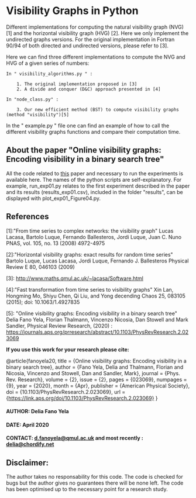 
# Visibility Graphs in Python


Different implementations for computing the natural visibility graph (NVG) \[1\]
and the horizontal visibility graph (HVG) \[2\].
Here we only implement the undirected graphs versions.
For the original implementation in Fortran 90/94 of both directed and undirected
versions, please refer to \[3\].

Here we can find three different implementations to compute the NVG and HVG
of a given series of numbers:


	In " visibility_algorithms.py " :

		1. The original implementation proposed in [3]
		2. A divide and conquer (D&C) approach presented in [4]

	In "node_class.py" :

		3. Our new efficient method (BST) to compute visibility graphs (method "visibility")[5]

In the " example.py "  file one can find an example of how to call the different visibility graphs functions
and compare their computation time.


## About the paper "Online visibility graphs: Encoding visibility in a binary search tree"


All the code related to [this](https://journals.aps.org/prresearch/abstract/10.1103/PhysRevResearch.2.023069) paper and necessary to run the experiments is available here.
The names of the python scripts are self-explanatory. For example,
run_exp01.py relates to the first experiment described in the paper and its results (results_exp01.csv), included in the
folder "results", can be displayed with plot_exp01_Figure04.py.


## References

\[1\]:"From time series to complex networks: the visibility graph"
 	Lucas Lacasa, Bartolo Luque, Fernando Ballesteros, Jordi Luque, Juan C. Nuno
 	PNAS, vol. 105, no. 13 (2008) 4972-4975

\[2\]:"Horizontal visibility graphs: exact results for random time series"
	Bartolo Luque, Lucas Lacasa, Jordi Luque, Fernando J. Ballesteros
	Physical Review E 80, 046103 (2009)

\[3\]: http://www.maths.qmul.ac.uk/~lacasa/Software.html

\[4\]:"Fast transformation from time series to visibility graphs"
	Xin Lan, Hongming Mo, Shiyu Chen, Qi Liu, and Yong decending
	Chaos 25, 083105 (2015); doi: 10.1063/1.4927835

\[5\]: "Online visibility graphs: Encoding visibility in a binary search tree"
 Delia Fano Yela, Florian Thalmann, Vincenzo Nicosia, Dan Stowell and Mark Sandler,
 Physical Review Research, (2020) : https://journals.aps.org/prresearch/abstract/10.1103/PhysRevResearch.2.023069

**If you use this work for your research please cite:**

 @article{fanoyela20,
  title = {Online visibility graphs: Encoding visibility in a binary search tree},
  author = {Fano Yela, Delia and Thalmann, Florian and Nicosia, Vincenzo and Stowell, Dan and Sandler, Mark},
  journal = {Phys. Rev. Research},
  volume = {2},
  issue = {2},
  pages = {023069},
  numpages = {9},
  year = {2020},
  month = {Apr},
  publisher = {American Physical Society},
  doi = {10.1103/PhysRevResearch.2.023069},
  url = {https://link.aps.org/doi/10.1103/PhysRevResearch.2.023069}
}



#### AUTHOR: Delia Fano Yela
#### DATE:  April 2020
#### CONTACT: d.fanoyela@qmul.ac.uk and most recently : delia@chordify.net

## Disclaimer:
The author takes no responsability for this code. The code is checked for bugs but the author gives no guarantees there will be none left. The code has been optimised up to the necessary point for a research study.
